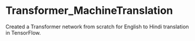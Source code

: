 # Transformer_MachineTranslation


Created a Transformer network from scratch for English to Hindi translation in TensorFlow.
